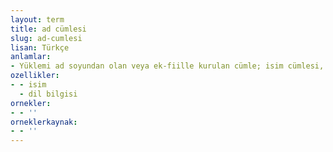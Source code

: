 ```yaml
---
layout: term
title: ad cümlesi
slug: ad-cumlesi
lisan: Türkçe
anlamlar:
- Yüklemi ad soyundan olan veya ek-fiille kurulan cümle; isim cümlesi, ad tümcesi
ozellikler:
- - isim
  - dil bilgisi
ornekler:
- - ''
orneklerkaynak:
- - ''
---
```

